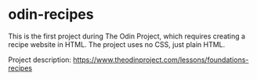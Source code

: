 # odin-recipes

This is the first project during The Odin Project, which requires creating a recipe website in HTML. The project uses no CSS, just plain HTML.

Project description: https://www.theodinproject.com/lessons/foundations-recipes
